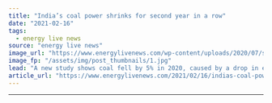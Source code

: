 ```yaml
---
title: "India’s coal power shrinks for second year in a row"
date: "2021-02-16"
tags: 
  - energy live news
source: "energy live news"
image_url: "https://www.energylivenews.com/wp-content/uploads/2020/07/shutterstock_1207581847.jpg"
image_fp: "/assets/img/post_thumbnails/1.jpg"
lead: "A new study shows coal fell by 5% in 2020, caused by a drop in electricity demand and a rise in solar generation "
article_url: "https://www.energylivenews.com/2021/02/16/indias-coal-power-shrinks-for-second-year-in-a-row/"
---
```


---
